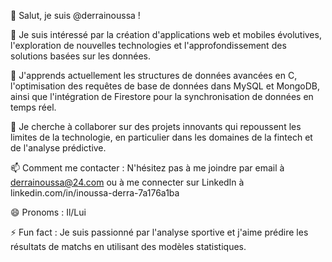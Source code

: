 👋 Salut, je suis @derrainoussa !

👀 Je suis intéressé par la création d'applications web et mobiles évolutives, l'exploration de nouvelles technologies et l'approfondissement des solutions basées sur les données.

🌱 J'apprends actuellement les structures de données avancées en C, l'optimisation des requêtes de base de données dans MySQL et MongoDB, ainsi que l'intégration de Firestore pour la synchronisation de données en temps réel.

💞️ Je cherche à collaborer sur des projets innovants qui repoussent les limites de la technologie, en particulier dans les domaines de la fintech et de l'analyse prédictive.

📫 Comment me contacter : N'hésitez pas à me joindre par email à derrainoussa@24.com ou à me connecter sur LinkedIn à linkedin.com/in/inoussa-derra-7a176a1ba

😄 Pronoms : Il/Lui

⚡ Fun fact : Je suis passionné par l'analyse sportive et j'aime prédire les résultats de matchs en utilisant des modèles statistiques.
